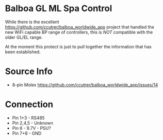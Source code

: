 # Balboa GL ML Spa Control

While there is the excellent https://github.com/ccutrer/balboa_worldwide_app project that handled the new WiFi capable BP range of controllers, this is *NOT* compatible with the older GL/EL range.

At the moment this protect is just to pull together the information that has been established.

# Source Info

* 8-pin Molex https://github.com/ccutrer/balboa_worldwide_app/issues/14


# Connection
* Pin 1+3 - RS485
* Pin 2,4,5 - Unknown
* Pin 6   - 9.7V - PSU?
* Pin 7+8 - GND
